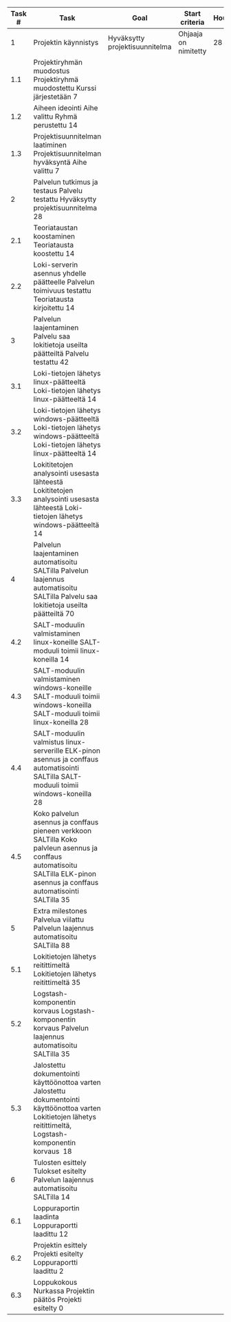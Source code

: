 Task #|Task|Goal|Start criteria|Hours
------|----|----|--------------|-----
1|Projektin käynnistys|Hyväksytty projektisuunnitelma|Ohjaaja on nimitetty|28
1.1|Projektiryhmän muodostus	Projektiryhmä muodostettu	Kurssi järjestetään	7
1.2|Aiheen ideointi	Aihe valittu	Ryhmä perustettu	14
1.3|Projektisuunnitelman laatiminen	Projektisuunnitelman hyväksyntä	Aihe valittu	7
2|Palvelun tutkimus ja testaus	Palvelu testattu	Hyväksytty projektisuunnitelma	28
2.1|Teoriataustan koostaminen	Teoriatausta koostettu		14
2.2|Loki-serverin asennus yhdelle päätteelle	Palvelun toimivuus testattu	Teoriatausta kirjoitettu	14
3|Palvelun laajentaminen	Palvelu saa lokitietoja useilta päätteiltä	Palvelu testattu	42
3.1|Loki-tietojen lähetys linux-päätteeltä	Loki-tietojen lähetys linux-päätteeltä		14
3.2|Loki-tietojen lähetys windows-päätteeltä	Loki-tietojen lähetys windows-päätteeltä	Loki-tietojen lähetys linux-päätteeltä	14
3.3|Lokititetojen analysointi usesasta lähteestä	Lokititetojen analysointi usesasta lähteestä	Loki-tietojen lähetys windows-päätteeltä	14
4|Palvelun laajentaminen automatisoitu SALTilla	Palvelun laajennus automatisoitu SALTilla	Palvelu saa lokitietoja useilta päätteiltä	70
4.2|SALT-moduulin valmistaminen linux-koneille	SALT-moduuli toimii linux-koneilla		14
4.3|SALT-moduulin valmistaminen windows-koneille	SALT-moduuli toimii windows-koneilla	SALT-moduuli toimii linux-koneilla	28
4.4|SALT-moduulin valmistus linux-serverille	ELK-pinon asennus ja conffaus automatisointi SALTilla	SALT-moduuli toimii windows-koneilla	28
4.5|Koko palvelun asennus ja conffaus pieneen verkkoon SALTilla	Koko palvleun asennus ja conffaus automatisoitu SALTilla	ELK-pinon asennus ja conffaus automatisointi SALTilla	35
5|Extra milestones	Palvelua viilattu	Palvelun laajennus automatisoitu SALTilla	88
5.1|Lokitietojen lähetys reitittimeltä	Lokitietojen lähetys reitittimeltä		35
5.2|Logstash-komponentin korvaus	Logstash-komponentin korvaus	Palvelun laajennus automatisoitu SALTilla	35
5.3|Jalostettu dokumentointi käyttöönottoa varten	Jalostettu dokumentointi käyttöönottoa varten	Lokitietojen lähetys reitittimeltä, Logstash-komponentin korvaus 	18
6|Tulosten esittely	Tulokset esitelty	Palvelun laajennus automatisoitu SALTilla	14
6.1|Loppuraportin laadinta	Loppuraportti laadittu		12
6.2|Projektin esittely	Projekti esitelty	Loppuraportti laadittu	2
6.3|Loppukokous Nurkassa	Projektin päätös	Projekti esitelty	0
